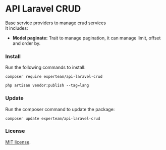 API Laravel CRUD
=

Base service providers to manage crud services <br>
It includes:
- <b>Model paginate:</b> Trait to manage pagination, it can manage limit, offset and order by.


### Install

Run the following commands to install: <br>
```
composer require experteam/api-laravel-crud

php artisan vendor:publish --tag=lang
```

### Update
Run the composer command to update the package: <br>
```
composer update experteam/api-laravel-crud
```

### License
[MIT license](https://opensource.org/licenses/MIT).
